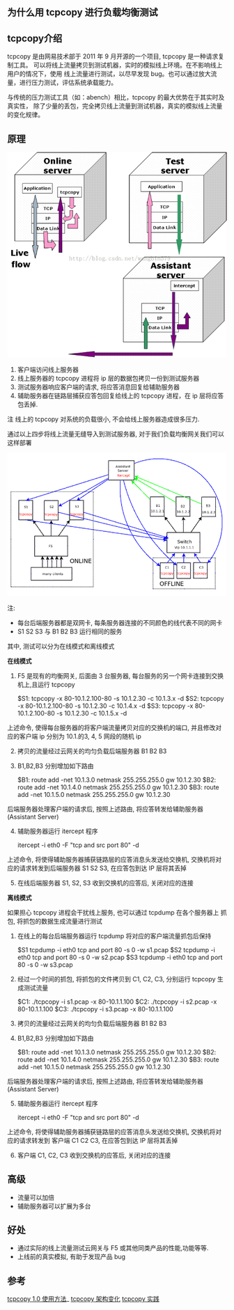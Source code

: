 
为什么用 tcpcopy 进行负载均衡测试
----------------------------

tcpcopy介绍
----------------------------

tcpcopy 是由网易技术部于 2011 年 9 月开源的一个项目, tcpcopy 是一种请求复制工具。
可以将线上流量拷贝到测试机器，实时的模拟线上环境。在不影响线上用户的情况下，使用
线上流量进行测试，以尽早发现 bug。也可以通过放大流量，进行压力测试，评估系统承载能力。

与传统的压力测试工具（如：abench）相比，tcpcopy 的最大优势在于其实时及真实性，
除了少量的丢包，完全拷贝线上流量到测试机器，真实的模拟线上流量的变化规律。

原理
----------------------------

![tcpcopy 原理图](tcpcopy.gif)

1. 客户端访问线上服务器
2. 线上服务器的 tcpcopy 进程将 ip 层的数据包拷贝一份到测试服务器
3. 测试服务器响应客户端的请求, 将应答消息回复给辅助服务器
4. 辅助服务器在链路层捕获应答包回复给线上的 tcpcopy 进程，在 ip 层将应答包丢掉.

注
    线上的 tcpcopy 对系统的负载很小, 不会给线上服务器造成很多压力.

通过以上四步将线上流量无缝导入到测试服务器, 对于我们负载均衡网关我们可以这样部署

![负载均衡测试](tcpcopy_gateway.png)

注:

* 每台后端服务器都是双网卡, 每条服务器连接的不同颜色的线代表不同的网卡
* S1 S2 S3 与 B1 B2 B3 运行相同的服务

其中, 测试可以分为在线模式和离线模式

**在线模式**

1. F5 是现有的均衡网关, 后面由 3 台服务器, 每台服务的另一个网卡连接到交换机上,且运行 tcpcopy

    $S1: tcpcopy -x 80-10.1.2.100-80 -s 10.1.2.30 -c 10.1.3.x -d
    $S2: tcpcopy -x 80-10.1.2.100-80 -s 10.1.2.30 -c 10.1.4.x -d
    $S3: tcpcopy -x 80-10.1.2.100-80 -s 10.1.2.30 -c 10.1.5.x -d

上述命令, 使得每台服务器的将客户端流量拷贝对应的交换机的端口,
并且修改对应的客户端 ip 分别为 10.1.的3, 4, 5 网段的随机 ip

2. 拷贝的流量经过云网关的均匀负载后端服务器 B1 B2 B3

3. B1,B2,B3 分别增加如下路由

    $B1: route add -net 10.1.3.0 netmask 255.255.255.0 gw 10.1.2.30
    $B2: route add -net 10.1.4.0 netmask 255.255.255.0 gw 10.1.2.30
    $B3: route add -net 10.1.5.0 netmask 255.255.255.0 gw 10.1.2.30

后端服务器处理客户端的请求后, 按照上述路由, 将应答转发给辅助服务器(Assistant Server)

4. 辅助服务器运行 itercept 程序

   itercept -i eth0 -F "tcp and src port 80" -d

上述命令, 将使得辅助服务器捕获链路层的应答消息头发送给交换机, 交换机将对应的请求转发到后端服务器 S1 S2 S3, 在应答包到达 IP 层将其丢掉

5. 在线后端服务器 S1, S2, S3 收到交换机的应答后, 关闭对应的连接



**离线模式**

如果担心 tcpcopy 进程会干扰线上服务, 也可以通过 tcpdump 在各个服务器上
抓包, 将抓包的数据生成流量进行测试

1. 在线上的每台后端服务器运行 tcpdump 将对应的客户端流量抓包后保持

   $S1 tcpdump -i eth0 tcp and port 80 -s 0 -w s1.pcap
   $S2 tcpdump -i eth0 tcp and port 80 -s 0 -w s2.pcap
   $S3 tcpdump -i eth0 tcp and port 80 -s 0 -w s3.pcap

2. 经过一个时间的抓包, 将抓包的文件拷贝到 C1, C2, C3, 分别运行 tcpcopy
生成测试流量

   $C1: ./tcpcopy -i s1.pcap -x 80-10.1.1.100
   $C2: ./tcpcopy -i s2.pcap -x 80-10.1.1.100
   $C3: ./tcpcopy -i s3.pcap -x 80-10.1.1.100

3. 拷贝的流量经过云网关的均匀负载后端服务器 B1 B2 B3

4. B1,B2,B3 分别增加如下路由

    $B1: route add -net 10.1.3.0 netmask 255.255.255.0 gw 10.1.2.30
    $B2: route add -net 10.1.4.0 netmask 255.255.255.0 gw 10.1.2.30
    $B3: route add -net 10.1.5.0 netmask 255.255.255.0 gw 10.1.2.30

后端服务器处理客户端的请求后, 按照上述路由, 将应答转发给辅助服务器(Assistant Server)

5. 辅助服务器运行 itercept 程序

   itercept -i eth0 -F "tcp and src port 80" -d

上述命令, 将使得辅助服务器捕获链路层的应答消息头发送给交换机, 交换机将对应的请求转发到
客户端 C1 C2 C3, 在应答包到达 IP 层将其丢掉

6. 客户端 C1, C2, C3 收到交换机的应答后, 关闭对应的连接

高级
---------------------------

* 流量可以加倍
* 辅助服务器可以扩展为多台


好处
---------------------------

* 通过实际的线上流量测试云网关与 F5 或其他同类产品的性能,功能等等.
* 上线前的真实模拟, 有助于发现产品 bug

参考
---------------------------
[tcpcopy 1.0 使用方法](http://blog.csdn.net/wangbin579/article/details/8950282)_
[tcpcopy 架构变化](http://blog.csdn.net/wangbin579/article/details/8949315)
[tcpcopy 实践](http://www.cnblogs.com/zhengyun_ustc/p/tcpcopy.html)
